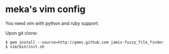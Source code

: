 meka's vim config
===

You need vim with python and ruby support.

Upon git clone:
~~~
$ gem install --source=http://gems.github.com jamis-fuzzy_file_finder
$ vim/bin/init.sh
~~~
